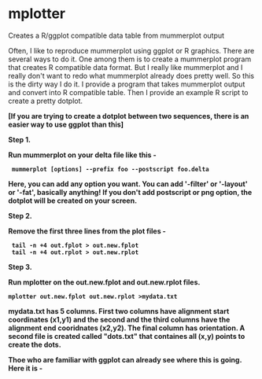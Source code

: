 # mplotter
Creates a R/ggplot compatible data table from mummerplot output

Often, I like to reproduce mummerplot using ggplot or R graphics. There are several ways to do it. One among them is to create a mummerplot program that creates R compatible data format. But I really like mummerplot and I really don't want to redo what mummerplot already does pretty well. So this is the dirty way I do it. I provide a program that takes mummerplot output and convert into R compatible table. Then I provide an example R script to create a pretty dotplot.

<b>[If you are trying to create a dotplot between two sequences, there is an easier way to use ggplot than this]

 Step 1.
  
  Run mummerplot on your delta file like this -
   ```
    mummerplot [options] --prefix foo --postscript foo.delta
   ```
   
   Here, you can add any option you want. You can add '-filter' or '-layout' or '-fat', basically anything! If you don't add postscript or png option, the dotplot will be created on your screen.
  
  Step 2.
  
  Remove the first three lines from the plot files -
   ```
    tail -n +4 out.fplot > out.new.fplot
    tail -n +4 out.rplot > out.new.rplot
   ```
  Step 3.
  
  Run mplotter on the out.new.fplot and out.new.rplot files.
   ```
   mplotter out.new.fplot out.new.rplot >mydata.txt
   ```
  mydata.txt has 5 columns. First two columns have alignment start coordinates (x1,y1) and the second and the third columns have the alignment end cooridnates (x2,y2). The final column has orientation. A second file is created called "dots.txt" that containes all (x,y) points to create the dots. 
  
  Thoe who are familiar with ggplot can already see where this is going. Here it is -
  

